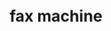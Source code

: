 ---
layout: objects
title: fax machine
emoji: fax_machine
permalink: 📠.html
image: assets/img/3moji/fax_machine.png
---